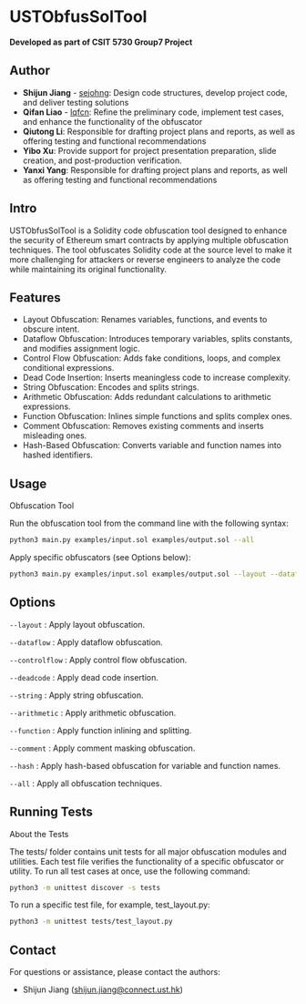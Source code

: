 # USTObfusSolTool
**Developed as part of CSIT 5730 Group7 Project**

## Author
- **Shijun Jiang** - [sejohng](https://github.com/sejohng): Design code structures, develop project code, and deliver testing solutions
- **Qifan Liao** - [lqfcn](https://github.com/lqfcn): Refine the preliminary code, implement test cases, and enhance the functionality of the obfuscator
- **Qiutong Li**: Responsible for drafting project plans and reports, as well as offering testing and functional recommendations
- **Yibo Xu**: Provide support for project presentation preparation, slide creation, and post-production verification.
- **Yanxi Yang**: Responsible for drafting project plans and reports, as well as offering testing and functional recommendations

## Intro

USTObfusSolTool is a Solidity code obfuscation tool designed to enhance the security of Ethereum smart contracts by applying multiple obfuscation techniques. The tool obfuscates Solidity code at the source level to make it more challenging for attackers or reverse engineers to analyze the code while maintaining its original functionality.


## Features
- Layout Obfuscation: Renames variables, functions, and events to obscure intent.
- Dataflow Obfuscation: Introduces temporary variables, splits constants, and modifies assignment logic.
- Control Flow Obfuscation: Adds fake conditions, loops, and complex conditional expressions.
- Dead Code Insertion: Inserts meaningless code to increase complexity.
- String Obfuscation: Encodes and splits strings.
- Arithmetic Obfuscation: Adds redundant calculations to arithmetic expressions.
- Function Obfuscation: Inlines simple functions and splits complex ones.
- Comment Obfuscation: Removes existing comments and inserts misleading ones.
- Hash-Based Obfuscation: Converts variable and function names into hashed identifiers.

## Usage

Obfuscation Tool

Run the obfuscation tool from the command line with the following syntax:
```bash
python3 main.py examples/input.sol examples/output.sol --all
```

Apply specific obfuscators (see Options below):
```bash
python3 main.py examples/input.sol examples/output.sol --layout --dataflow
```

## Options

`--layout` : Apply layout obfuscation.

`--dataflow` : Apply dataflow obfuscation.

`--controlflow` : Apply control flow obfuscation.

`--deadcode` : Apply dead code insertion.

`--string` : Apply string obfuscation.

`--arithmetic` : Apply arithmetic obfuscation.

`--function` : Apply function inlining and splitting.

`--comment` : Apply comment masking obfuscation.

`--hash` : Apply hash-based obfuscation for variable and function names.

`--all` : Apply all obfuscation techniques.


## Running Tests

About the Tests

The tests/ folder contains unit tests for all major obfuscation modules and utilities. Each test file verifies the functionality of a specific obfuscator or utility.
To run all test cases at once, use the following command:

```bash
python3 -m unittest discover -s tests
```
To run a specific test file, for example, test_layout.py:

```bash
python3 -m unittest tests/test_layout.py
```

## Contact

For questions or assistance, please contact the authors:
- Shijun Jiang (shijun.jiang@connect.ust.hk)


